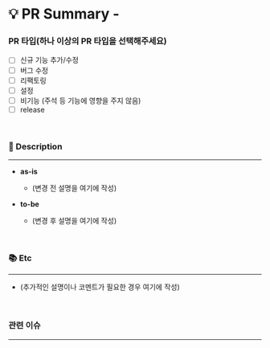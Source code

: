 # 💡 PR Summary - <!--{ 작업 내용 }-->

<!-- 어떤 작업에 대한 PR 인지 위 주석을 대신하여 적어주세요 -->

### PR 타입(하나 이상의 PR 타입을 선택해주세요)

- [ ] 신규 기능 추가/수정
- [ ] 버그 수정
- [ ] 리팩토링
- [ ] 설정
- [ ] 비기능 (주석 등 기능에 영향을 주지 않음)
- [ ] release

</br>

### 📝 Description

---

<!-- 어떤 작업을 했는지 간단하게 적어주세요 -->
- **as-is**
    - (변경 전 설명을 여기에 작성)

- **to-be**
    - (변경 후 설명을 여기에 작성)

</br>

### 📚 Etc

---

<!-- 작업 중 특이사항이 생기면 적어주세요 -->
- (추가적인 설명이나 코멘트가 필요한 경우 여기에 작성)

</br>

### 관련 이슈

---

<!-- #12 #이슈번호(PR에 해당하는 이슈번호 작성해주세요) -->  

</br>
</br>